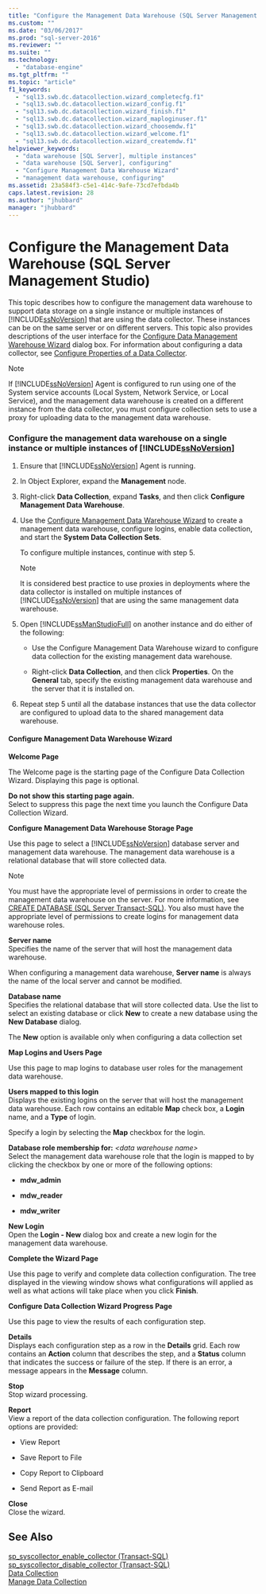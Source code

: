 ```yaml
---
title: "Configure the Management Data Warehouse (SQL Server Management Studio) | Microsoft Docs"
ms.custom: ""
ms.date: "03/06/2017"
ms.prod: "sql-server-2016"
ms.reviewer: ""
ms.suite: ""
ms.technology: 
  - "database-engine"
ms.tgt_pltfrm: ""
ms.topic: "article"
f1_keywords: 
  - "sql13.swb.dc.datacollection.wizard_completecfg.f1"
  - "sql13.swb.dc.datacollection.wizard_config.f1"
  - "sql13.swb.dc.datacollection.wizard_finish.f1"
  - "sql13.swb.dc.datacollection.wizard_maploginuser.f1"
  - "sql13.swb.dc.datacollection.wizard_choosemdw.f1"
  - "sql13.swb.dc.datacollection.wizard_welcome.f1"
  - "sql13.swb.dc.datacollection.wizard_createmdw.f1"
helpviewer_keywords: 
  - "data warehouse [SQL Server], multiple instances"
  - "data warehouse [SQL Server], configuring"
  - "Configure Management Data Warehouse Wizard"
  - "management data warehouse, configuring"
ms.assetid: 23a584f3-c5e1-414c-9afe-73cd7efbda4b
caps.latest.revision: 28
ms.author: "jhubbard"
manager: "jhubbard"
---
```

# Configure the Management Data Warehouse (SQL Server Management Studio)
  This topic describes how to configure the management data warehouse to support data storage on a single instance or multiple instances of [!INCLUDE[ssNoVersion](../../a9notintoc/includes/ssnoversion-md.md)] that are using the data collector. These instances can be on the same server or on different servers. This topic also provides descriptions of the user interface for the [Configure Data Management Warehouse Wizard](#Wizard) dialog box. For information about configuring a data collector, see [Configure Properties of a Data Collector](../../relational-databases/data-collection/configure-properties-of-a-data-collector.md).  
  
> [!NOTE]  
>  If [!INCLUDE[ssNoVersion](../../a9notintoc/includes/ssnoversion-md.md)] Agent is configured to run using one of the System service accounts (Local System, Network Service, or Local Service), and the management data warehouse is created on a different instance from the data collector, you must configure collection sets to use a proxy for uploading data to the management data warehouse.  
  
### Configure the management data warehouse on a single instance or multiple instances of [!INCLUDE[ssNoVersion](../../a9notintoc/includes/ssnoversion-md.md)]  
  
1.  Ensure that [!INCLUDE[ssNoVersion](../../a9notintoc/includes/ssnoversion-md.md)] Agent is running.  
  
2.  In Object Explorer, expand the **Management** node.  
  
3.  Right-click **Data Collection**, expand **Tasks**, and then click **Configure Management Data Warehouse**.  
  
4.  Use the [Configure Management Data Warehouse Wizard](#Wizard) to create a management data warehouse, configure logins, enable data collection, and start the **System Data Collection Sets**.  
  
     To configure multiple instances, continue with step 5.  
  
    > [!NOTE]  
    >  It is considered best practice to use proxies in deployments where the data collector is installed on multiple instances of [!INCLUDE[ssNoVersion](../../a9notintoc/includes/ssnoversion-md.md)] that are using the same management data warehouse.  
  
5.  Open [!INCLUDE[ssManStudioFull](../../a9notintoc/includes/ssmanstudiofull-md.md)] on another instance and do either of the following:  
  
    -   Use the Configure Management Data Warehouse wizard to configure data collection for the existing management data warehouse.  
  
    -   Right-click **Data Collection**, and then click **Properties**. On the **General** tab, specify the existing management data warehouse and the server that it is installed on.  
  
6.  Repeat step 5 until all the database instances that use the data collector are configured to upload data to the shared management data warehouse.  
  
####  <a name="Wizard"></a> Configure Management Data Warehouse Wizard  
 **Welcome Page**  
  
 The Welcome page is the starting page of the Configure Data Collection Wizard. Displaying this page is optional.  
  
 **Do not show this starting page again.**  
 Select to suppress this page the next time you launch the Configure Data Collection Wizard.  
  
 **Configure Management Data Warehouse Storage Page**  
  
 Use this page to select a [!INCLUDE[ssNoVersion](../../a9notintoc/includes/ssnoversion-md.md)] database server and management data warehouse. The management data warehouse is a relational database that will store collected data.  
  
> [!NOTE]  
>  You must have the appropriate level of permissions in order to create the management data warehouse on the server. For more information, see [CREATE DATABASE &#40;SQL Server Transact-SQL&#41;](../../t-sql/statements/create-database-sql-server-transact-sql.md). You also must have the appropriate level of permissions to create logins for management data warehouse roles.  
  
 **Server name**  
 Specifies the name of the server that will host the management data warehouse.  
  
 When configuring a management data warehouse, **Server name** is always the name of the local server and cannot be modified.  
  
 **Database name**  
 Specifies the relational database that will store collected data. Use the list to select an existing database or click **New** to create a new database using the **New Database** dialog.  
  
 The **New** option is available only when configuring a data collection set  
  
 **Map Logins and Users Page**  
  
 Use this page to map logins to database user roles for the management data warehouse.  
  
 **Users mapped to this login**  
 Displays the existing logins on the server that will host the management data warehouse. Each row contains an editable **Map** check box, a **Login** name, and a **Type** of login.  
  
 Specify a login by selecting the **Map** checkbox for the login.  
  
 **Database role membership for:**  *\<data warehouse name>*  
 Select the management data warehouse role that the login is mapped to by clicking the checkbox by one or more of the following options:  
  
-   **mdw_admin**  
  
-   **mdw_reader**  
  
-   **mdw_writer**  
  
 **New Login**  
 Open the **Login - New** dialog box and create a new login for the management data warehouse.  
  
 **Complete the Wizard Page**  
  
 Use this page to verify and complete data collection configuration. The tree displayed in the viewing window shows what configurations will applied as well as what actions will take place when you click **Finish**.  
  
 **Configure Data Collection Wizard Progress Page**  
  
 Use this page to view the results of each configuration step.  
  
 **Details**  
 Displays each configuration step as a row in the **Details** grid. Each row contains an **Action** column that describes the step, and a **Status** column that indicates the success or failure of the step. If there is an error, a message appears in the **Message** column.  
  
 **Stop**  
 Stop wizard processing.  
  
 **Report**  
 View a report of the data collection configuration. The following report options are provided:  
  
-   View Report  
  
-   Save Report to File  
  
-   Copy Report to Clipboard  
  
-   Send Report as E-mail  
  
 **Close**  
 Close the wizard.  
  
## See Also  
 [sp_syscollector_enable_collector &#40;Transact-SQL&#41;](../../relational-databases/reference/system-stored-procedures/sp-syscollector-enable-collector-transact-sql.md)   
 [sp_syscollector_disable_collector &#40;Transact-SQL&#41;](../../relational-databases/reference/system-stored-procedures/sp-syscollector-disable-collector-transact-sql.md)   
 [Data Collection](../../relational-databases/data-collection/data-collection.md)   
 [Manage Data Collection](../../relational-databases/data-collection/manage-data-collection.md)  
  
  